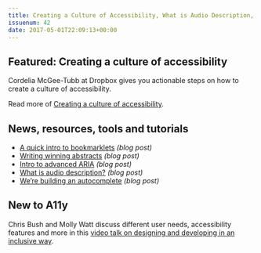 ```yaml
---
title: Creating a Culture of Accessibility, What is Audio Description, Building an Autocomplete and More
issuenum: 42
date: 2017-05-01T22:09:13+00:00
---
```


## Featured: Creating a culture of accessibility

Cordelia McGee-Tubb at Dropbox gives you actionable steps on how to create a culture of accessibility.

Read more of [Creating a culture of accessibility](https://blogs.dropbox.com/tech/2017/04/creating-a-culture-of-accessibility/).

## News, resources, tools and tutorials

* [A quick intro to bookmarklets](http://blog.eviltester.com/2017/04/a-quick-intro-to-bookmarklets.html) _(blog post)_
* [Writing winning abstracts](https://marcysutton.com/writing-winning-talk-abstracts/) _(blog post)_
* [Intro to advanced ARIA](https://www.deque.com/blog/advanced-aria/) _(blog post)_
* [What is audio description?](https://jebswebs.net/blog/2017/04/what-is-audio-description/) _(blog post)_
* [We’re building an autocomplete](https://designnotes.blog.gov.uk/2017/04/20/were-building-an-autocomplete/) _(blog post)_

## New to A11y

Chris Bush and Molly Watt discuss different user needs, accessibility features and more in this [video talk on designing and developing in an inclusive way](https://www.infoq.com/presentations/ux-assistive).